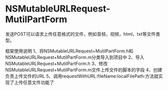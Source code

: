 # NSMutableURLRequest-MutilPartForm
发送POST可以请求上传任意格式的文件，例如音频，视频，html，txt等文件类型。

框架使用说明
1、将NSMutableURLRequest+MutilPartForm.h和NSMutableURLRequest+MutilPartForm.m分类导入到项目中
2、导入NSMutableURLRequest+MutilPartForm.h
3、修改NSMutableURLRequest+MutilPartForm.m文件上传文件的脚本的字段
4、创建负责上传文件的URL
5、调用requestWithURL:fileName:localFilePath:方法就实现了上传任意文件功能了



